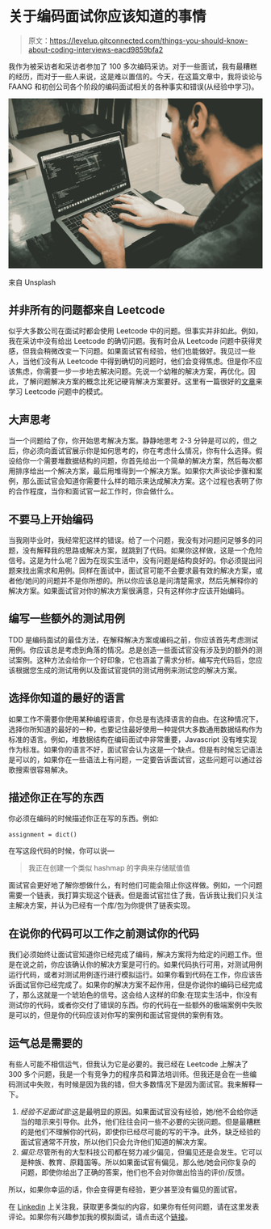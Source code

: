 # 关于编码面试你应该知道的事情

> 原文：<https://levelup.gitconnected.com/things-you-should-know-about-coding-interviews-eacd9859bfa2>

我作为被采访者和采访者参加了 100 多次编码采访。对于一些面试，我有最糟糕的经历，而对于一些人来说，这是难以置信的。今天，在这篇文章中，我将谈论与 FAANG 和初创公司各个阶段的编码面试相关的各种事实和错误(从经验中学习)。

![](img/11d4617ea59afb39cb4a9cbf8505fff1.png)

来自 Unsplash

## 并非所有的问题都来自 Leetcode

似乎大多数公司在面试时都会使用 Leetcode 中的问题。但事实并非如此。例如，我在采访中没有给出 Leetcode 的确切问题。我有时会从 Leetcode 问题中获得灵感，但我会稍微改变一下问题。如果面试官有经验，他们也能做好。我见过一些人，当他们没有从 Leetcode 中得到确切的问题时，他们会变得焦虑。但是你不应该焦虑，你需要一步一步地去解决问题。先说一个幼稚的解决方案，再优化。因此，了解问题解决方案的概念比死记硬背解决方案要好。这里有一篇很好的[文章](https://hackernoon.com/14-patterns-to-ace-any-coding-interview-question-c5bb3357f6ed)来学习 Leetcode 问题中的模式。

## 大声思考

当一个问题给了你，你开始思考解决方案。静静地思考 2-3 分钟是可以的，但之后，你必须向面试官展示你是如何思考的，你在考虑什么情况，你有什么选择。假设给你一个需要堆数据结构的问题，你首先给出一个简单的解决方案，然后每次都用排序给出一个解决方案，最后用堆得到一个解决方案。如果你大声谈论步骤和案例，那么面试官会知道你需要什么样的暗示来达成解决方案。这个过程也表明了你的合作程度，当你和面试官一起工作时，你会做什么。

## 不要马上开始编码

当我刚毕业时，我经常犯这样的错误。给了一个问题，我没有对问题问足够多的问题，没有解释我的思路或解决方案，就跳到了代码。如果你这样做，这是一个危险信号。这是为什么呢？因为在现实生活中，没有问题是结构良好的。你必须提出问题来找出需求和用例。同样在面试中，面试官可能不会要求最有效的解决方案，或者他/她问的问题并不是你所想的。所以你应该总是问清楚需求，然后先解释你的解决方案。如果面试官对你的解决方案很满意，只有这样你才应该开始编码。

## 编写一些额外的测试用例

TDD 是编码面试的最佳方法，在解释解决方案或编码之前，你应该首先考虑测试用例。你应该总是考虑到角落的情况。总是创造一些面试官没有涉及到的额外的测试案例。这种方法会给你一个好印象，它也涵盖了需求分析。编写完代码后，您应该根据您生成的测试用例以及面试官提供的测试用例来测试您的解决方案。

## 选择你知道的最好的语言

如果工作不需要你使用某种编程语言，你总是有选择语言的自由。在这种情况下，选择你所知道的最好的一种，也要记住最好使用一种提供大多数通用数据结构作为标准的语言。例如，堆数据结构在编码面试中非常重要，Javascript 没有堆实现作为标准。如果你的语言不好，面试官会认为这是一个缺点。但是有时候忘记语法是可以的，如果你在一些语法上有问题，一定要告诉面试官，这些问题可以通过谷歌搜索很容易解决。

## 描述你正在写的东西

你必须在编码的时候描述你正在写的东西。例如:

```
assignment = dict() 
```

在写这段代码的时候，你可以说—

> 我正在创建一个类似 hashmap 的字典来存储赋值值

面试官会更好地了解你想做什么，有时他们可能会阻止你这样做。例如，一个问题需要一个链表，我打算实现这个链表。但是面试官拦住了我，告诉我让我们只关注主解决方案，并认为已经有一个库/包为你提供了链表实现。

## 在说你的代码可以工作之前测试你的代码

我们必须始终让面试官知道你已经完成了编码，解决方案将为给定的问题工作。但是在说之前，你应该确认你的解决方案是可行的。如果代码执行可用，对测试用例运行代码，或者对测试用例逐行进行模拟运行。如果你看到代码在工作，你应该告诉面试官你已经完成了。如果你的解决方案不起作用，但是你说你的编码已经完成了，那么这就是一个琥珀色的信号。这会给人这样的印象:在现实生活中，你没有测试你的代码，或者你交付了错误的东西。你的代码在一些额外的极端案例中失败是可以的，但是你的代码应该对你写的案例和面试官提供的案例有效。

## 运气总是需要的

有些人可能不相信运气，但我认为它是必要的。我已经在 Leetcode 上解决了 300 多个问题，我是一个有竞争力的程序员和算法培训师。但我还是会在一些编码测试中失败，有时候是因为我的错，但大多数情况下是因为面试官。我来解释一下。

1.  *经验不足面试官*:这是最明显的原因。如果面试官没有经验，她/他不会给你适当的暗示来引导你。此外，他们往往会问一些不必要的尖锐问题。但是最糟糕的是他们不理解你的代码，即使你已经尽可能的写的干净。此外，缺乏经验的面试官通常不开放，所以他们只会允许他们知道的解决方案。
2.  *偏见*:尽管所有的大型科技公司都在努力减少偏见，但偏见还是会发生。它可以是种族、教育、原籍国等。所以如果面试官有偏见，那么他/她会问你复杂的问题，即使你给出了正确的答案，他们也不会对你做出恰当的评价/反馈。

所以，如果你幸运的话，你会变得更有经验，更少甚至没有偏见的面试官。

在 [Linkedin](https://www.linkedin.com/in/faiyaz26/) 上关注我，获取更多类似的内容，如果你有任何问题，请在这里发表评论。如果你有兴趣参加我的模拟面试，请点击这个[链接](https://techmockinterview.com/interviewer/78344406-8d50-444b-a57b-138fc4c0fd3f?ref=VWgLKJXP)。